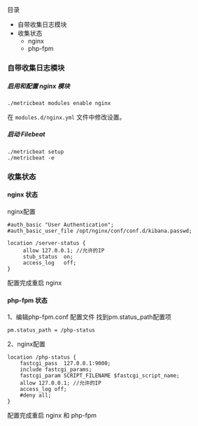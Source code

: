 目录

- 自带收集日志模块
- 收集状态
  - nginx
  - php-fpm
 

### 自带收集日志模块

##### 启用和配置 nginx 模块

```
./metricbeat modules enable nginx
```

在 `modules.d/nginx.yml` 文件中修改设置。

##### 启动 Filebeat

```
./metricbeat setup
./metricbeat -e
```

### 收集状态

#### nginx 状态

nginx配置

```
#auth_basic "User Authentication";
#auth_basic_user_file /opt/nginx/conf/conf.d/kibana.passwd;
        
location /server-status {
     allow 127.0.0.1; //允许的IP
     stub_status  on;
     access_log   off;
}
```

配置完成重启 nginx

#### php-fpm 状态

1、编辑php-fpm.conf 配置文件 找到pm.status_path配置项

```
pm.status_path = /php-status
```

2、nginx配置

```
location /php-status {
    fastcgi_pass  127.0.0.1:9000;
    include fastcgi_params;
    fastcgi_param SCRIPT_FILENAME $fastcgi_script_name;
    allow 127.0.0.1; //允许的IP
    access_log off;
    #deny all;
}
```

配置完成重启 nginx 和 php-fpm